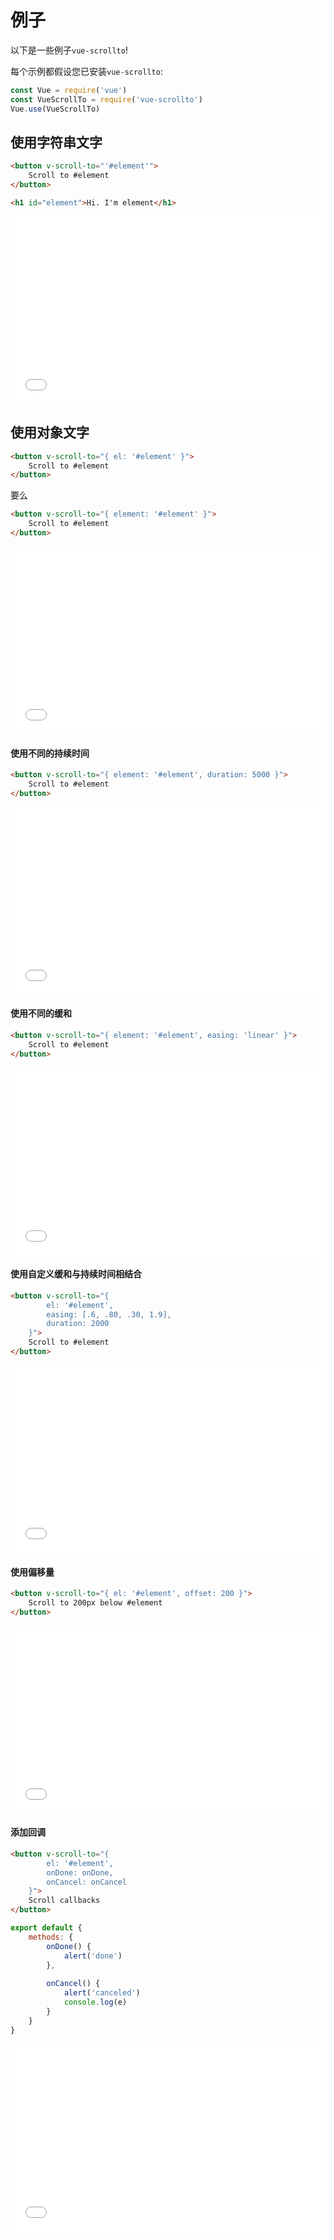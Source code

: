 
# 例子

以下是一些例子`vue-scrollto`!

每个示例都假设您已安装`vue-scrollto`:

```js
const Vue = require('vue')
const VueScrollTo = require('vue-scrollto')
Vue.use(VueScrollTo)
```

## 使用字符串文字

```html
<button v-scroll-to="'#element'">
    Scroll to #element
</button>

<h1 id="element">Hi. I'm element</h1>
```

<iframe width="100%" 
        height="300" 
        src="//jsfiddle.net/rigor789/egh95a0q/embedded/result,html,js,css,resources"
        allowfullscreen="allowfullscreen"
        frameborder="0">
</iframe>

## 使用对象文字

```html
<button v-scroll-to="{ el: '#element' }">
    Scroll to #element
</button>
```

要么

```html
<button v-scroll-to="{ element: '#element' }">
    Scroll to #element
</button>
```

<iframe width="100%" 
        height="300" 
        src="//jsfiddle.net/rigor789/efs4s9wa/embedded/result,html,js,css,resources"
        allowfullscreen="allowfullscreen"
        frameborder="0">
</iframe>

#### 使用不同的持续时间

```html
<button v-scroll-to="{ element: '#element', duration: 5000 }">
    Scroll to #element
</button>
```

<iframe width="100%" 
        height="300" 
        src="//jsfiddle.net/rigor789/jcjc4mxs/embedded/result,html,js,css,resources"
        allowfullscreen="allowfullscreen"
        frameborder="0">
</iframe>

#### 使用不同的缓和

```html
<button v-scroll-to="{ element: '#element', easing: 'linear' }">
    Scroll to #element
</button>
```

<iframe width="100%" 
        height="300" 
        src="//jsfiddle.net/rigor789/fhnb6gmh/embedded/result,html,js,css,resources"
        allowfullscreen="allowfullscreen"
        frameborder="0">
</iframe>

#### 使用自定义缓和与持续时间相结合

```html
<button v-scroll-to="{ 
        el: '#element',
        easing: [.6, .80, .30, 1.9],
        duration: 2000 
    }">
    Scroll to #element
</button>
```

<iframe width="100%" 
        height="300" 
        src="//jsfiddle.net/rigor789/7xvxm7s9/embedded/result,html,js,css,resources"
        allowfullscreen="allowfullscreen"
        frameborder="0">
</iframe>

#### 使用偏移量

```html
<button v-scroll-to="{ el: '#element', offset: 200 }">
    Scroll to 200px below #element 
</button>
```

<iframe width="100%" 
        height="300" 
        src="//jsfiddle.net/rigor789/dmnmcpwj/embedded/result,html,js,css,resources"
        allowfullscreen="allowfullscreen"
        frameborder="0">
</iframe>

#### 添加回调

```html
<button v-scroll-to="{ 
        el: '#element',
        onDone: onDone,
        onCancel: onCancel
    }">
    Scroll callbacks
</button>
```

```js
export default {
    methods: {
        onDone() {
            alert('done')
        },
        
        onCancel() {
            alert('canceled')
            console.log(e)
        }
    }
}
```

<iframe width="100%" 
        height="300" 
        src="//jsfiddle.net/rigor789/2mfg8tda/embedded/result,html,js,css,resources"
        allowfullscreen="allowfullscreen"
        frameborder="0">
</iframe>
